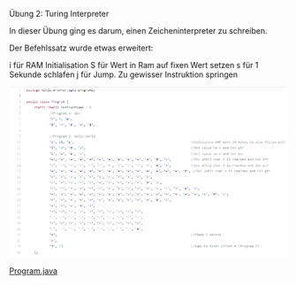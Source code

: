 Übung 2: Turing Interpreter

In dieser Übung ging es darum, einen Zeicheninterpreter zu schreiben.

Der Befehlssatz wurde etwas erweitert:

i für RAM Initialisation
S für Wert in Ram auf fixen Wert setzen
s für 1 Sekunde schlafen
j für Jump. Zu gewisser Instruktion springen

![Program.cs Code](https://raw.githubusercontent.com/0xFEEDC0DE64/PGTL-Programs/master/src/ninja/brunner/pgtl/program2/screenshot.png)

[Program.java](https://github.com/0xFEEDC0DE64/PGTL-Programs/blob/master/src/ninja/brunner/pgtl/program2/Program.java)
